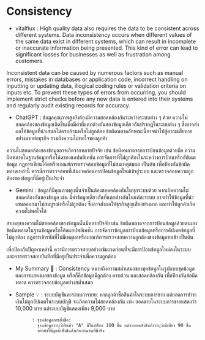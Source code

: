 # Consistency

- vitalflux :
High quality data also requires the data to be consistent across different systems. Data inconsistency occurs when different values of the same data exist in different systems, which can result in incomplete or inaccurate information being presented. This kind of error can lead to significant losses for businesses as well as frustration among customers.

Inconsistent data can be caused by numerous factors such as manual errors, mistakes in databases or application code, incorrect handling on inputting or updating data, illogical coding rules or validation criteria on inputs etc. To prevent these types of errors from occurring, you should implement strict checks before any new data is entered into their systems and regularly audit existing records for accuracy.

- ChatGPT : ข้อมูลคุณภาพสูงยังต้องมีความสอดคล้องกันระหว่างระบบต่าง ๆ ด้วย ความไม่สอดคล้องของข้อมูลเกิดขึ้นเมื่อมีค่าที่แตกต่างกันของข้อมูลเดียวกันปรากฏในระบบต่าง ๆ ซึ่งอาจส่งผลให้ข้อมูลที่นำเสนอไม่ครบถ้วนหรือไม่ถูกต้อง ข้อผิดพลาดลักษณะนี้อาจนำไปสู่ความเสียหายอย่างมากต่อธุรกิจ รวมถึงความไม่พอใจของลูกค้า

ความไม่สอดคล้องของข้อมูลอาจเกิดจากหลายปัจจัย เช่น ข้อผิดพลาดจากการป้อนข้อมูลด้วยมือ ความผิดพลาดในฐานข้อมูลหรือโค้ดของแอปพลิเคชัน การจัดการที่ไม่ถูกต้องในระหว่างการป้อนหรืออัปเดตข้อมูล กฎการเขียนโค้ดหรือเกณฑ์การตรวจสอบข้อมูลที่ไม่สมเหตุสมผล เป็นต้น เพื่อป้องกันข้อผิดพลาดเหล่านี้ ควรมีการตรวจสอบที่เข้มงวดก่อนการป้อนข้อมูลใหม่เข้าสู่ระบบ และตรวจสอบความถูกต้องของข้อมูลที่มีอยู่เป็นประจำ

- Gemini : ข้อมูลที่มีคุณภาพสูงนั้นจำเป็นต้องสอดคล้องกันในทุกระบบด้วย หากเกิดความไม่สอดคล้องกันของข้อมูล เช่น มีค่าข้อมูลเดียวกันที่แตกต่างกันในแต่ละระบบ อาจทำให้ข้อมูลที่นำเสนอออกมาไม่สมบูรณ์หรือไม่ถูกต้อง ซึ่งอาจส่งผลให้ธุรกิจสูญเสียอย่างมาก และทำให้ลูกค้าเกิดความไม่พอใจได้

สาเหตุของความไม่สอดคล้องของข้อมูลนั้นมีหลายปัจจัย เช่น ข้อผิดพลาดจากการป้อนข้อมูลด้วยตนเอง ข้อผิดพลาดในฐานข้อมูลหรือโค้ดแอปพลิเคชัน การจัดการข้อมูลการป้อนข้อมูลหรือการอัปเดตข้อมูลที่ไม่ถูกต้อง กฎการเข้ารหัสที่ไม่มีเหตุผลหรือเกณฑ์การตรวจสอบความถูกต้องของข้อมูลขาเข้า เป็นต้น

เพื่อป้องกันปัญหาเหล่านี้ ควรมีการตรวจสอบอย่างเข้มงวดก่อนที่จะมีการป้อนข้อมูลใหม่ลงในระบบ และควรตรวจสอบบันทึกที่มีอยู่เป็นประจำเพื่อความถูกต้อง



- My Summary 🤩 : Consistency หมายถึงความสม่ำเสมอของชุดข้อมูลในรูปแบบชุดข้อมูลและการแสดงผลของข้อมูล หรือก็คือข้อมูลมีถูกต้อง ครบถ้วน และสอดคล้องกัน เพื่อป้องกันข้อผิดพลาด ควรตรวจสอบข้อมูลอย่างสม่ำเสมอ
- Sample 💡 : ระบบบัญชีและระบบการขาย:
                  หากลูกค้าซื้อสินค้าในระบบการขาย แต่ยอดการชำระเงินไม่ถูกอัปเดตในระบบบัญชี จะเกิดความไม่สอดคล้องกัน
                  เช่น ยอดขายในระบบการขายแสดงว่า 10,000 บาท แต่ระบบบัญชีแสดงเพียง 9,000 บาท
  
            : ฐานข้อมูลการสั่งซื้อ:
              ฐานข้อมูลระบุว่าสินค้า "A" มีในสต็อก 100 ชิ้น แต่ระบบคลังสินค้าระบุว่ามีเพียง 90 ชิ้น
              อาจทำให้ลูกค้าสั่งสินค้าเกินจำนวนที่มีจริง
